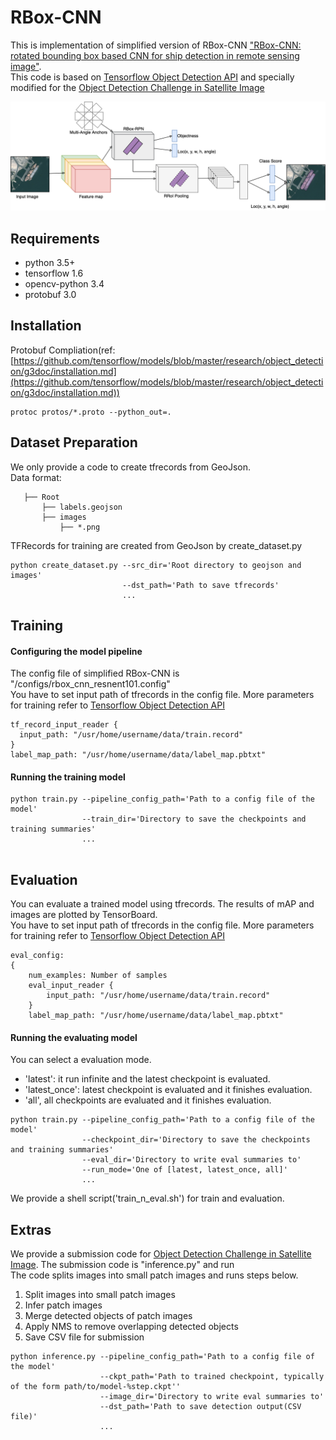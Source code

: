 # RBox-CNN

This is implementation of simplified version of RBox-CNN ["RBox-CNN: rotated bounding box based CNN for ship detection in remote sensing image"](https://dl.acm.org/citation.cfm?id=3274915).  
This code is based on [Tensorflow Object Detection API](https://github.com/tensorflow/models/tree/master/research/object_detection) and specially modified for the [Object Detection Challenge in Satellite Image](https://dacon.io/agreement10)

![simplified RBox CNN](figures/simplified-RBox-CNN.png)

## Requirements
- python 3.5+ 
- tensorflow 1.6
- opencv-python 3.4
- protobuf 3.0

## Installation
Protobuf Compliation(ref: [https://github.com/tensorflow/models/blob/master/research/object_detection/g3doc/installation.md](https://github.com/tensorflow/models/blob/master/research/object_detection/g3doc/installation.md))
```
protoc protos/*.proto --python_out=.
```

## Dataset Preparation
We only provide a code to create tfrecords from GeoJson.  
Data format:
```  
   ├── Root
       ├── labels.geojson    
       ├── images  
           ├── *.png    
```

TFRecords for training are created from GeoJson by create_dataset.py
```
python create_dataset.py --src_dir='Root directory to geojson and images'
                         --dst_path='Path to save tfrecords'
                         ...
```


## Training
#### Configuring the model pipeline
The config file of simplified RBox-CNN is "/configs/rbox_cnn_resnent101.config"  
You have to set input path of tfrecords in the config file.
More parameters for training refer to [Tensorflow Object Detection API](https://github.com/tensorflow/models/blob/master/research/object_detection/g3doc/configuring_jobs.md)

```
tf_record_input_reader {
  input_path: "/usr/home/username/data/train.record"
}
label_map_path: "/usr/home/username/data/label_map.pbtxt"
```

#### Running the training model 
```
python train.py --pipeline_config_path='Path to a config file of the model'
                --train_dir='Directory to save the checkpoints and training summaries'
                ...
                
```

## Evaluation
You can evaluate a trained model using tfrecords. The results of mAP and images are plotted by TensorBoard.   
You have to set input path of tfrecords in the config file.
More parameters for training refer to [Tensorflow Object Detection API](https://github.com/tensorflow/models/blob/master/research/object_detection/g3doc/configuring_jobs.md)

```
eval_config:
{
    num_examples: Number of samples 
    eval_input_reader {
        input_path: "/usr/home/username/data/train.record"
    }
    label_map_path: "/usr/home/username/data/label_map.pbtxt"
```

#### Running the evaluating model 
You can select a evaluation mode.
 - 'latest': it run infinite and the latest checkpoint is evaluated.
 - 'latest_once': latest checkpoint is evaluated and it finishes evaluation.
 - 'all', all checkpoints are evaluated and it finishes evaluation.
```
python train.py --pipeline_config_path='Path to a config file of the model'
                --checkpoint_dir='Directory to save the checkpoints and training summaries'
                --eval_dir='Directory to write eval summaries to'
                --run_mode='One of [latest, latest_once, all]'
                ...               
```

We provide a shell script('train_n_eval.sh') for train and evaluation.


## Extras
We provide a submission code for [Object Detection Challenge in Satellite Image](https://dacon.io/agreement10).
The submission code is "inference.py" and run   
The code splits images into small patch images and runs steps below.
1. Split images into small patch images
2. Infer patch images
3. Merge detected objects of patch images
4. Apply NMS to remove overlapping detected objects
5. Save CSV file for submission

```
python inference.py --pipeline_config_path='Path to a config file of the model'
                    --ckpt_path='Path to trained checkpoint, typically of the form path/to/model-%step.ckpt''
                    --image_dir='Directory to write eval summaries to'
                    --dst_path='Path to save detection output(CSV file)'
                    ...               
```
